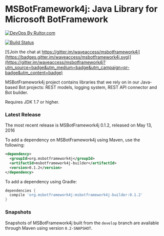 # MSBotFramework4j: Java Library for Microsoft BotFramework

[![DevOps By Rultor.com](http://www.rultor.com/b/waveaccess/msbotframework4j)](http://www.rultor.com/p/waveaccess/msbotframework4j)

[![Build Status](https://travis-ci.org/waveaccess/msbotframework4j.svg?branch=master)](https://travis-ci.org/waveaccess/msbotframework4j)

[![Join the chat at https://gitter.im/waveaccess/msbotframework4j](https://badges.gitter.im/waveaccess/msbotframework4j.svg)](https://gitter.im/waveaccess/msbotframework4j?utm_source=badge&utm_medium=badge&utm_campaign=pr-badge&utm_content=badge)

MSBotFramework4j project contains libraries that we rely on in our Java-based Bot projects: REST models, logging system, REST API connector and Bot builder.

Requires JDK 1.7 or higher.

### Latest Release

The most recent release is MSBotFramework4j 0.1.2, released on May 13, 2016

To add a dependency on MSBotFramework4j using Maven, use the following:

```xml
<dependency>
  <groupId>org.msbotframework4j</groupId>
  <artifactId>msbotframework4j-builder</artifactId>
  <version>0.1.2</version>
</dependency>
```

To add a dependency using Gradle:

```groovy
dependencies {
  compile 'org.msbotframework4j:msbotframework4j-builder:0.1.2'
}
```

### Snapshots

Snapshots of MSBotFramework4j built from the `develop` branch are available through Maven using version `0.2-SNAPSHOT`.
